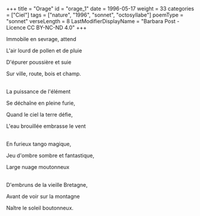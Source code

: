 +++
title = "Orage"
id = "orage_1"
date = 1996-05-17
weight = 33
categories = ["Ciel"]
tags = ["nature", "1996", "sonnet", "octosyllabe"]
poemType = "sonnet"
verseLength = 8
LastModifierDisplayName = "Barbara Post - Licence CC BY-NC-ND 4.0"
+++

Immobile en sevrage, attend

L'air lourd de pollen et de pluie

D'épurer poussière et suie

Sur ville, route, bois et champ.

 \
La puissance de l'élément

Se déchaîne en pleine furie,

Quand le ciel la terre défie,

L'eau brouillée embrasse le vent

 \
En furieux tango magique,

Jeu d'ombre sombre et fantastique,

Large nuage moutonneux

 \
D'embruns de la vieille Bretagne,

Avant de voir sur la montagne

Naître le soleil boutonneux.
